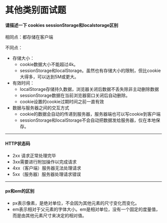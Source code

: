 # 其他类别面试题
#### 请描述一下 cookies sessionStorage和localstorage区别
相同点：都存储在客户端

不同点：
* 存储大小：
    * cookie数据大小不能超过4k。
    * sessionStorage和localStorage。虽然也有存储大小的限制，但比cookie大得多，可以达到5M或更大。
* 有效时间：
    * localStorage存储持久数据，浏览器关闭后数据不丢失除非主动删除数据
    * sessionStorage数据在当前浏览器窗口关闭后自动删除。
    * cookie设置的cookie过期时间之前一直有效
* 数据与服务器之间的交互方式
    * cookie的数据会自动的传递到服务器，服务器端也可以写cookie到客户端
    * sessionStorage和localStorage不会自动把数据发给服务器，仅在本地保存。
---
#### HTTP状态码
* 2xx 请求正常处理完毕
* 3xx需要进行附加操作以完成请求
* 4xx（客户端）服务器无法处理请求
* 5xx（服务器）服务器处理请求错误
---
#### px和em的区别
* px表示像素，是绝对单位，不会因为其他元素的尺寸变化而变化。
* em表示相对于父元素的字体大小。em是相对单位，没有一个固定的度量值，而是由其他元素尺寸来决定的相对值。

